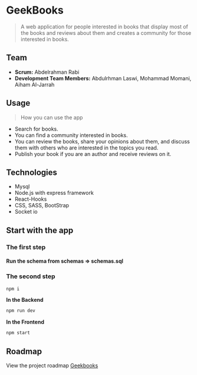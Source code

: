 # GeekBooks
>A web application for people interested in books that display most of the books and reviews about them and creates a community for those interested in books.

## Team
 * **Scrum:** Abdelrahman Rabi
 * **Development Team Members:** Abdulrhman Laswi, Mohammad Momani, Aiham Al-Jarrah

 ## Usage

 >How you can use the app 
 * Search for books.
 * You can find a community interested in books.
 * You can review the books, share your opinions about them, and discuss them with others who are interested in the topics you read.
 * Publish your book if you are an author and receive reviews on it.

 ## Technologies
 * Mysql
 * Node.js with express framework
 * React-Hooks
 * CSS, SASS, BootStrap
 * Socket io

 ## Start with the app
 ### The first step
 #### Run the schema from schemas => schemas.sql
 
 ### The second step
```bash 
npm i
```
**In the Backend**
```bash
npm run dev
```
**In the Frontend**
```bash
npm start
```

## Roadmap
View the project roadmap [Geekbooks](https://trello.com/b/fg3Uy2Pb/geekbooks)
